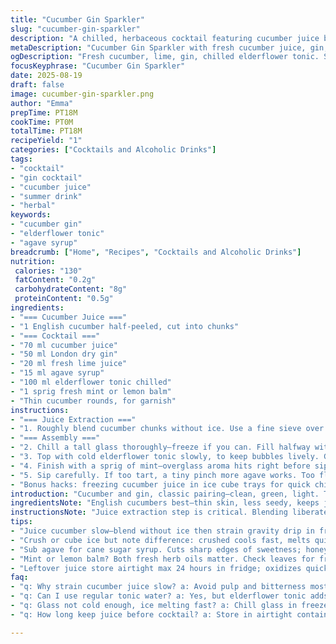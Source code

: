 ```yaml
---
title: "Cucumber Gin Sparkler"
slug: "cucumber-gin-sparkler"
description: "A chilled, herbaceous cocktail featuring cucumber juice blended with juniper-driven gin, lime, and sweetened lightly with agave syrup. Topped with sparkling elderflower tonic for floral fizz. Cooling mint and thin cucumber slices finish it off. Technique involves slow juice extraction through straining to avoid bitter pulp, balancing sharp and sweet, with fresh herbs adding aromatic layer."
metaDescription: "Cucumber Gin Sparkler with fresh cucumber juice, gin, lime, agave syrup, and elderflower tonic. Chill, stir, garnish mint and cucumber slices for fresh fizz."
ogDescription: "Fresh cucumber, lime, gin, chilled elderflower tonic. Slow juice extraction. Stir gently. Garnish mint leaf and cucumber rounds. Refreshing fizz, lightly sweetened."
focusKeyphrase: "Cucumber Gin Sparkler"
date: 2025-08-19
draft: false
image: cucumber-gin-sparkler.png
author: "Emma"
prepTime: PT18M
cookTime: PT0M
totalTime: PT18M
recipeYield: "1"
categories: ["Cocktails and Alcoholic Drinks"]
tags:
- "cocktail"
- "gin cocktail"
- "cucumber juice"
- "summer drink"
- "herbal"
keywords:
- "cucumber gin"
- "elderflower tonic"
- "agave syrup"
breadcrumb: ["Home", "Recipes", "Cocktails and Alcoholic Drinks"]
nutrition: 
 calories: "130"
 fatContent: "0.2g"
 carbohydrateContent: "8g"
 proteinContent: "0.5g"
ingredients:
- "=== Cucumber Juice ==="
- "1 English cucumber half-peeled, cut into chunks"
- "=== Cocktail ==="
- "70 ml cucumber juice"
- "50 ml London dry gin"
- "20 ml fresh lime juice"
- "15 ml agave syrup"
- "100 ml elderflower tonic chilled"
- "1 sprig fresh mint or lemon balm"
- "Thin cucumber rounds, for garnish"
instructions:
- "=== Juice Extraction ==="
- "1. Roughly blend cucumber chunks without ice. Use a fine sieve over a bowl. Let gravity drain juice in fridge for 45 minutes, no pressing — pressing squeezes bitter oils. Saves time from pulpy juice. Discard pulp or compost. Measure about 70 ml juice."
- "=== Assembly ==="
- "2. Chill a tall glass thoroughly—freeze if you can. Fill halfway with crushed or cubed ice. Pour cucumber juice in first, then gin. Add lime juice, and agave syrup. Stir gently for 10 seconds; enough to mix but not melt ice too fast."
- "3. Top with cold elderflower tonic slowly, to keep bubbles lively. Give a light stir from bottom up to blend gently."
- "4. Finish with a sprig of mint—overglass aroma hits right before sip—and a few cucumber slices floated or slid on side. Adds that bright vibrancy, visually and olfactorily."
- "5. Sip carefully. If too tart, a tiny pinch more agave works. Too flat? More tonic or crushed ice next round. Mint wilted? Refresh or muddle lightly in bottom next time."
- "Bonus hacks: freezing cucumber juice in ice cube trays for quick chillers, or swap gin with white rum for herbal-smooth twist."
introduction: "Cucumber and gin, classic pairing—clean, green, light. Tried muddling slices directly before; bitter notes crept in fast. Learned slow juice extraction brings sweet midtones without vegetal sting. Lime juice cuts through the softness but needs control. Agave syrup over cane sugar cuts sharper edge, softer, less overwhelming sweetness. Elderflower tonic? Adds surprise floral fizz I wasn’t expecting, elevates instead of overpowering. The ice matters big—crushed or cubes, makes a difference in dilution pace and texture in mouth. Mint or lemon balm? I rotate based on mood but fresh herbs always make a noticeable aromatic difference hitting nose just before first sip. Visual cues with floating cucumber slices...that subtle green promise. It’s not complicated but needs patience, respect for each component. Altogether, a cocktail whispering freshness with character and balance."
ingredientsNote: "English cucumbers best—thin skin, less seedy, keeps juice cleaner tasting and colors vividly. Avoid bitter or waxy cucumbers found in bulk markets. Peeling half strips skin bitterness but allows green color bursts, I like that nuance. Juice yields shift based on freshness; older cucumbers get watery or insipid. Agave syrup swaps cane sugar syrup to tame harsh sweetness without losing balance; honey works, but changes aroma. Elderflower tonic stands in for plain tonic, adding subtle flower notes that interplay with mint. Mint green tip freshness preferable over older brownish leaves—if wilting, dip in ice water briefly before use. If short on time, blend cucumber with ice cubes but juice will dilute, so compensate with more lime or gin to keep flavor punch. Always keep glass frozen or very cold; prevents rapid melting. Simple but details matter—they make or break punchiness."
instructionsNote: "Juice extraction step is critical. Blending liberates flavor particles but letting juice drip through sieve instead of pressing avoids harsh bitterness from pith and seeds. Refrigerate to tighten flavors and keep fresh vibrancy. Rummaging around for right ice texture: crushed ice cools faster but dilutes quicker; cubed holds longer but changes mouthfeel. Gin poured in early integrates with juice rather than splashing on top. Stirring with some vigor, but not wildly, ensures sweet and sour front and center. Adding tonic slowly preserves carbonation for fizz bite through the sip. Decoration isn’t just pretty—mint on top releases essential oils close to your nose, priming sip anticipation; cucumber slices signal freshness visually and provide slight reprieve when nibbling mid-drink. Adjust sweetness or acidity incrementally on each pour, tasting as you go—if lime feels too bright, more syrup; if too soft, splash more juice or gin. Always test components individually if experimenting with substitutes to avoid masking some delicate notes. Store leftover juice in airtight container for max 24 hours; oxidation dulls brightness after that."
tips:
- "Juice cucumber slow—blend without ice then strain gravity drip in fridge. No pressing; bitter oils pop with pressure. About 45 minutes. Patience pays; avoids that green vegetal sting and nasty foam layers. Older cukes more watery so measure yield carefully. Saves from pulpy mess, clearer pour."
- "Crush or cube ice but note difference: crushed cools fast, melts quick; cubes chill steady longer. Freeze glass beforehand too—glass temp impacts dilution speed and mouthfeel; colder glass keeps chill longer. Stir with moderate vigor; enough to mix but avoid rapid ice melt. Timing stir 10 seconds suits here."
- "Sub agave for cane sugar syrup. Cuts sharp edges of sweetness; honey changes flavor, might overpower delicate herbs. Lime juice dosage matters—too much throws off balance fast. Add incrementally, taste mid-pour. Swap gin with white rum for softer herbal profiles, but expect less juniper punch. Adjust tonic pour slow to keep fizz. Quick bubbles vanish if rushed."
- "Mint or lemon balm? Both fresh herb oils matter. Check leaves for freshness—brown tips call for brief ice water dip to perk up. Aroma releases best just before sip. Garnish with thin cucumber slices; they signal freshness visually, add slight textural relief munching mid-drink. Don’t skimp on garnish; part of experience."
- "Leftover juice store airtight max 24 hours in fridge; oxidizes quickly losing brightness. If short on time, blend cucumber with ice cubes but expect diluted juice; compensate with more gin/lime. Visual cues signal readiness—bubbles lively on tonic top, color bright green not dull. Adjust sweetness or tartness in real-time; taste continuously."
faq:
- "q: Why strain cucumber juice slow? a: Avoid pulp and bitterness mostly. Pressing breaks seeds releasing harsh oils. Gravity drip keeps juice clear, smoother flavor. Also fridge cold slows oxidation. Bitterness harsher if juice warm or pressed."
- "q: Can I use regular tonic water? a: Yes, but elderflower tonic adds floral notes missing otherwise. Normal tonic is more bitter, masks delicate cucumber and herbs. Substitute impacts balance, might need less lime or syrup to adjust sweetness and sharpness."
- "q: Glass not cold enough, ice melting fast? a: Chill glass in freezer at least 20 minutes or longer. If short, add crushed ice instead of cubes to cool quicker but expect faster dilution; stir gently to slow melting. Cold glass slows warming, enhances drink texture and timing."
- "q: How long keep juice before cocktail? a: Store in airtight container in fridge max 24 hours. After that juice dulls, loses crunch. No freezing recommended; ice cubes dilute and change flavor. Fresh juice best for brightness. If stored long, taste before use, adjust sweetness or acidity."

---
```

